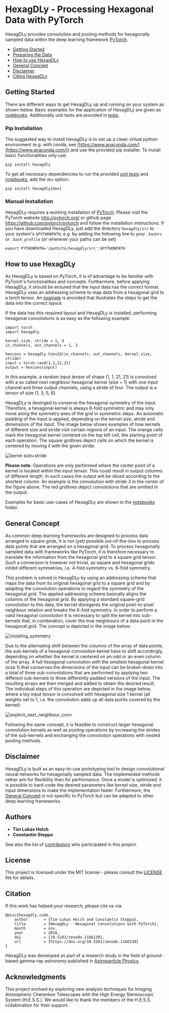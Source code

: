 # HexagDLy - Processing Hexagonal Data with PyTorch

HexagDLy provides convolution and pooling methods for hexagonally sampled data within the deep learning framework [PyTorch](https://github.com/pytorch/pytorch).

- [Getting Started](#getting-started)
- [Preparing the Data](#preparing-the-data)
- [How to use HexagDLy](#how-to-use-hexagdly)
- [General Concept](#general-concept)
- [Disclaimer](#disclaimer)
- [Citing HexagDLy](#citation)


## Getting Started

There are different ways to get HexagDLy up and running on your system as shown below. Basic examples for the application of HexagDLy are given as [notebooks](notebooks). Additionally unit tests are provided in [tests](tests).

### Pip Installation

The suggested way to install HexagDLy is to set up a clean virtual python environment (e.g. with conda, see [https://www.anaconda.com/](https://www.anaconda.com/)) and use the provided pip installer. To install basic functionalities only use:

```
pip install hexagdly
```

To get all necessary dependencies to run the provided [unit tests](tests) and [notebooks](notebooks), add the ```dev``` option:

```
pip install hexagdly[dev]
```


### Manual Installation

HexagDLy requires a working installation of [PyTorch](https://github.com/pytorch/pytorch). Please visit the PyTorch website http://pytorch.org/ or github page https://github.com/pytorch/pytorch and follow the installation instructions.
If you have downloaded HexagDLy, just add the directory `hexagdly/src` to your system's `$PYTHONPATH`, e.g. by adding the following line to your `.bashrc` or `.bash_profile` (or wherever your paths can be set)

```
export PYTHONPATH='/path/to/hexagdly/src':$PYTHONPATH
```

## How to use HexagDLy

As HexagDLy is based on PyTorch, it is of advantage to be familiar with PyTorch's functionalities and concepts.
Furthermore, before applying HexagDLy, it should be ensured that the input data has the correct format. HexagDLy uses an addressing scheme to map data from a hexagonal grid to a torch tensor. An [example](notebooks/how_to_apply_adressing_scheme.ipynb) is provided that illustrates the steps to get the data into the correct layout.

If the data has this required layout and HexagDLy is installed, performing hexagonal convolutions is as easy as the following example:

```
import torch
import hexagdly
 
kernel_size, stride = 1, 4
in_channels, out_channels = 1, 3

hexconv = hexagdly.Conv2d(in_channels, out_channels, kernel_size, stride)
input = torch.rand(1,1,21,21)
output = hexconv(input)
```

In this example, a random input tensor of shape (1, 1, 21, 21) is convolved with a so called next neighbour hexagonal kernel (size = 1) with one input channel and three output channels, using a stride of four. The output is a tensor of size (1, 3, 5, 6).

HexagDLy is desinged to conserve the hexagonal symmetry of the input. Therefore, a hexagonal kernel is always 6-fold symmetric and may only move along the symmetry axes of the grid in symmetric steps.
An automatic padding of the input is applied, depending on the kernel size, stride and dimensions of the input.
The image below shows examples of how kernels of different size and stride visit certain regions of an input. The orange cells mark the hexagonal kernel centered on the top left cell, the starting point of each operation. The square gridlines depict cells on which the kernel is centered by moving it with the given stride.

![kerne size+stride](figures/kernel_size+stride.png "Examples of different kernels of different size and strides.")

**Please note**: Operations are only performed where the center point of a kernel is located within the input tensor. This could result in output columns of different length. In such cases the output will be sliced according to the shortest column. An example is the convolution with stride 3 in the center of the figure above. The red gridlines depict convolutions that are omitted in the output.

Examples for basic use-cases of HexagDLy are shown in the [notebooks](notebooks) folder.


## General Concept 

As common deep learning frameworks are designed to process data arranged in square grids, it is not (yet) possible out-of-the-box to process data points that are arranged on a hexagonal grid.
To process hexagonally sampled data with frameworks like PyTorch, it is therefore necessary to translate the information from the hexagonal grid to a square grid tensor.
Such a conversion is however not trivial, as square and hexagonal grids inhibit different symmetries, i.e. 4-fold symmetry vs. 6-fold symmetry.

This problem is solved in HexagDLy by using an addressing scheme that maps the data from its original hexagonal grid to a square grid and by adapting the convolution operations to regard the symmetry of the hexagonal grid. The applied addressing scheme basically aligns the columns of the hexagonal grid. 
By applying a standard square-grid convolution to this data, the kernel disregards the original pixel-to-pixel neighbour relation and breaks the 6-fold symmetry. In order to perform a valid hexagonal convolution it is necessary to split the kernel into sub-kernels that, in combination, cover the true neighbours of a data point in the hexagonal grid. The concept is depicted in the image below:

![violating_symmetry](figures/violating_symmetry.png "Squeezing hexagonal data in a square grid and applying square convolution kernels disregards the symmetry of the hexagonal lattice. A valid hexagonal convolution can be performed by combining custom sub-kernels.")

Due to the alternating shift between the columns of the array of data points, the sub-kernels of a hexagonal convolution kernel have to shift accordingly, depending on whether the kernel is centered on an odd or an even column of the array. 
A full hexagonal convolution with the smallest hexagonal kernel (size 1) that conserves the dimensions of the input can be broken down into a total of three sub-convolutions that are performed by applying two different sub-kernels to three differently padded versions of the input. The resulting arrays are then merged and added to obtain the desired result.
The individual steps of this operation are depicted in the image below, where a toy input tensor is convolved with hexagonal size 1 kernel (all weights set to 1, i.e. the convolution adds up all data points covered by the kernel):

![explicit_next_neighbour_conv](figures/explicit_next_neighbour_conv.png "Schematic description of the individual sub-onvolutions  and combination of the individual outputs to perform a hexagonal convolution as provided by HexagDLy.")

Following the same concept, it is feasible to construct larger hexagonal convolution kernels as well as pooling operations by increasing the strides of the sub-kernels and exchanging the convolution operations with nested pooling methods.


## Disclaimer

HexagDLy is built as an easy-to-use prototyping tool to design convolutional neural networks for hexagonally sampled data. The implemented methods rather aim for flexibility then for performance.
Once a model is optimized, it is possible to hard-code the desired parameters like kernel size, stride and input dimensions to make the implementation faster.
Furthermore, the [General Concept](#general-concept) is not specific to PyTorch but can be adapted to other deep learning frameworks.


## Authors

* **Tim Lukas Holch**
* **Constantin Steppa**

See also the list of [contributors](https://github.com/ai4iacts/hexagdly/contributors) who participated in this project.


## License

This project is licensed under the MIT license - please consult the [LICENSE](LICENSE) file for details.


## Citation

If this work has helped your research, please cite us via:

```
@misc{hexagdly_code,
    author       = {Tim Lukas Holch and Constantin Steppa},
    title        = {HexagDLy - Hexagonal Convolutions with PyTorch},
    month        = nov,
    year         = 2018,
    doi          = {10.5281/zenodo.1166130},
    url          = {https://doi.org/10.5281/zenodo.1166130}
}
```

HexagDLy was developed as part of a research study in the field of ground-based gamma-ray astronomy published in [Astroparticle Physics](https://doi.org/10.1016/j.astropartphys.2018.10.003).


## Acknowledgments

This project evolved by exploring new analysis techniques for Imaging Atmospheric Cherenkov Telescopes with the High Energy Stereoscopic System (H.E.S.S.). We would like to thank the members of the H.E.S.S. collaboration for their support.



